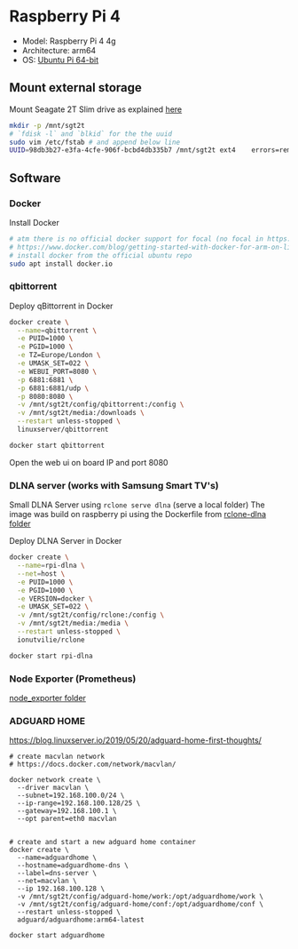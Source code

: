 # Raspberry Pi 4

- Model: Raspberry Pi 4 4g
- Architecture: arm64
- OS: <a href="https://ubuntu.com/download/raspberry-pi"> Ubuntu Pi 64-bit</a>

## Mount external storage

Mount Seagate 2T Slim drive as explained <a href="https://www.techrepublic.com/article/how-to-properly-automount-a-drive-in-ubuntu-linux/">here</a>

```bash
mkdir -p /mnt/sgt2t
# `fdisk -l` and `blkid` for the the uuid
sudo vim /etc/fstab # and append below line 
UUID=98db3b27-e3fa-4cfe-906f-bcbd4db335b7 /mnt/sgt2t ext4    errors=remount-ro,auto,exec,rw,user 0       0
```

## Software

### Docker

Install Docker 

```bash 
# atm there is no official docker support for focal (no focal in https://download.docker.com/linux/ubuntu/dists/)
# https://www.docker.com/blog/getting-started-with-docker-for-arm-on-linux/
# install docker from the official ubuntu repo
sudo apt install docker.io
```

### qbittorrent 

Deploy qBittorrent in Docker

```bash 
docker create \
  --name=qbittorrent \
  -e PUID=1000 \
  -e PGID=1000 \
  -e TZ=Europe/London \
  -e UMASK_SET=022 \
  -e WEBUI_PORT=8080 \
  -p 6881:6881 \
  -p 6881:6881/udp \
  -p 8080:8080 \
  -v /mnt/sgt2t/config/qbittorrent:/config \
  -v /mnt/sgt2t/media:/downloads \
  --restart unless-stopped \
  linuxserver/qbittorrent

docker start qbittorrent 
```
Open the web ui on board IP and port 8080

### DLNA server (works with Samsung Smart TV's)


Small DLNA Server using `rclone serve dlna` (serve a local folder) The image was build on raspberry pi using the Dockerfile from [rclone-dlna folder](../rclone-dlna) 

Deploy DLNA Server in Docker

```bash
docker create \
  --name=rpi-dlna \
  --net=host \
  -e PUID=1000 \
  -e PGID=1000 \
  -e VERSION=docker \
  -e UMASK_SET=022 \
  -v /mnt/sgt2t/config/rclone:/config \
  -v /mnt/sgt2t/media:/media \
  --restart unless-stopped \
  ionutvilie/rclone

docker start rpi-dlna  
```

### Node Exporter (Prometheus)


[node_exporter folder](../node_exporter) 



### ADGUARD HOME

https://blog.linuxserver.io/2019/05/20/adguard-home-first-thoughts/

```
# create macvlan network
# https://docs.docker.com/network/macvlan/ 

docker network create \
  --driver macvlan \
  --subnet=192.168.100.0/24 \
  --ip-range=192.168.100.128/25 \
  --gateway=192.168.100.1 \
  --opt parent=eth0 macvlan


# create and start a new adguard home container 
docker create \
  --name=adguardhome \
  --hostname=adguardhome-dns \
  --label=dns-server \
  --net=macvlan \
  --ip 192.168.100.128 \
  -v /mnt/sgt2t/config/adguard-home/work:/opt/adguardhome/work \
  -v /mnt/sgt2t/config/adguard-home/conf:/opt/adguardhome/conf \
  --restart unless-stopped \
  adguard/adguardhome:arm64-latest

docker start adguardhome
```
